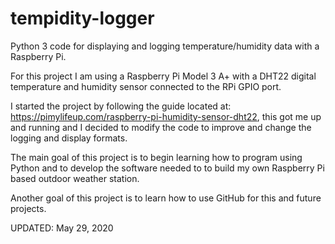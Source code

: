 # tempidity-logger

Python 3 code for displaying and logging temperature/humidity data with a Raspberry Pi.

For this project I am using a Raspberry Pi Model 3 A+ with a DHT22 digital temperature and
humidity sensor connected to the RPi GPIO port.

I started the project by following the guide located at:
https://pimylifeup.com/raspberry-pi-humidity-sensor-dht22, this got me up and running and
I decided to modify the code to improve and change the logging and display formats.

The main goal of this project is to begin learning how to program using Python and to develop
the software needed to to build my own Raspberry Pi based outdoor weather station.

Another goal of this project is to learn how to use GitHub for this and future projects.

UPDATED: May 29, 2020
